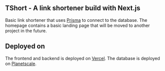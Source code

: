## TShort - A link shortener build with Next.js
Basic link shortener that uses [Prisma](https://www.prisma.io/) to connect to the database.
The homepage contains a basic landing page that will be moved to another project in the future.

## Deployed on
The frontend and backend is deployed on [Vercel](https://vercel.com).
The database is deployed on [Planetscale](https://planetscale.com/).
